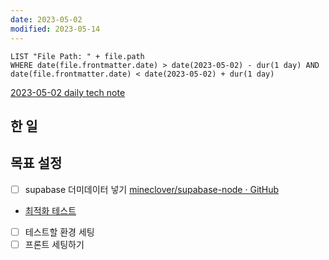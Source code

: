 ```yaml
---
date: 2023-05-02
modified: 2023-05-14
---
```


```dataview
LIST "File Path: " + file.path
WHERE date(file.frontmatter.date) > date(2023-05-02) - dur(1 day) AND date(file.frontmatter.date) < date(2023-05-02) + dur(1 day)
```

[2023-05-02 daily tech note](/topic/tech-review/T2023-05-02/T2023-05-02)

## 한 일

## 목표 설정

- [ ] supabase 더미데이터 넣기 [mineclover/supabase-node · GitHub](https://github.com/mineclover/supabase-node)
- [최적화 테스트](../../../project/traffic-test-base/traffic-test-base)
- [ ] 테스트할 환경 세팅
- [ ] 프론트 세팅하기
